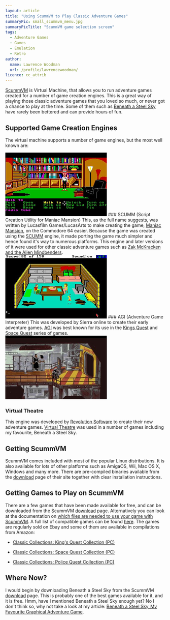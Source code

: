 ```yaml
---
layout: article
title: "Using ScummVM to Play Classic Adventure Games"
summaryPic: small_scummvm_menu.jpg
summaryPicTitle: "ScummVM game selection screen"
tags:
  - Adventure Games
  - Games
  - Emulation
  - Retro
author:
  name: Lawrence Woodman
  url: /profile/lawrencewoodman/
licence: cc_attrib
---
```

[ScummVM](http://www.scummvm.org) is Virtual Machine, that allows you to run adventure games created for a number of game creation engines.  This is a great way of playing those classic adventure games that you loved so much, or never got a chance to play at the time.  Some of them such as [Beneath a Steel Sky](/2008/11/13/beneath-a-steel-sky-my-favourite-graphical-adventure-game/ "Beneath a Steel Sky‚ My Favourite Graphical Adventure Game") have rarely been bettered and can provide hours of fun.

## Supported Game Creation Engines
The virtual machine supports a number of game engines, but the most well known are:

<img src="/images/posts/maniac_mansion_library.jpg" title="Screenshot of Maniac Mansion"/>
### SCUMM (Script Creation Utility for Maniac Mansion)
This, as the full name suggests, was written by Lucasfilm Games/LucasArts to make creating the game, <a href="http://en.wikipedia.org/wiki/Maniac_Mansion">Maniac Mansion</a>, on the Commodore 64 easier.   Because the game was created using the <a href="http://en.wikipedia.org/wiki/SCUMM">SCUMM</a> engine, it made porting the game much simpler and hence found it's way to numerous platforms.  This engine and later versions of it were used for other classic adventure games such as <a href="http://en.wikipedia.org/wiki/Zak_McKracken_and_the_Alien_Mindbenders">Zak McKracken and the Alien Mindbenders</a>.

<img src="/images/posts/kings_quest.jpg" title="Screenshot of Kings Quest"/>
### AGI (Adventure Game Interpreter)
This was developed by Sierra online to create their early adventure games.  <a href="http://en.wikipedia.org/wiki/Adventure_Game_Interpreter">AGI</a> was best known for its use in the <a href="http://en.wikipedia.org/wiki/Kings_Quest">Kings Quest</a>  and <a href="http://en.wikipedia.org/wiki/Space_Quest">Space Quest</a> series of games.

<img src="/images/posts/beneath_a_steel_sky_factory.jpg" title="Screenshot of Beneath a Steel Sky"/>

### Virtual Theatre
This engine was developed by <a href="http://www.revolution.co.uk/">Revolution Software</a> to create their new adventure games.  <a href="http://en.wikipedia.org/wiki/Virtual_Theatre">Virtual Theatre</a> was used in a number of games including my favourite, Beneath a Steel Sky.

## Getting ScummVM
ScummVM comes included with most of the popular Linux distributions.  It is also available for lots of other platforms such as AmigaOS, Wii, Mac OS X, Windows and many more.  There are pre-compiled binaries available from the <a href="http://www.scummvm.org/downloads.php">download</a> page of their site together with clear installation instructions.

## Getting Games to Play on ScummVM
There are a few games that have been made available for free, and can be downloaded from the ScummVM <a href="http://www.scummvm.org/downloads.php">download</a> page.  Alternatively you can look at the documentation on <a href="http://wiki.scummvm.org/index.php/Datafiles">which files are needed to use your game with ScummVM</a>.  A full list of compatible games can be found <a href="http://www.scummvm.org/compatibility.php">here</a>.  The games are regularly sold on Ebay and some of them are available in compilations from Amazon:

* [Classic Collections: King's Quest Collection (PC)](http://www.amazon.co.uk/gp/product/B000P0JQFA?ie=UTF8&tag=techtinkering-21&linkCode=as2&camp=1634&creative=6738&creativeASIN=B000P0JQFA)

* [Classic Collections: Space Quest Collection (PC)](http://www.amazon.co.uk/gp/product/B000P0JQF0?ie=UTF8&tag=techtinkering-21&linkCode=as2&camp=1634&creative=6738&creativeASIN=B000P0JQF0)

* [Classic Collections: Police Quest Collection (PC)](http://www.amazon.co.uk/gp/product/B000P0JQFK?ie=UTF8&tag=techtinkering-21&linkCode=as2&camp=1634&creative=6738&creativeASIN=B000P0JQFK)


## Where Now?
I would begin by downloading Beneath a Steel Sky from the ScummVM <a href="http://www.scummvm.org/downloads.php">download</a> page.  This is probably one of the best games available for it, and it is free.  Hmm, have I mentioned Beneath a Steel Sky enough yet?  No I don't think so, why not take a look at my article: <a href="/2008/11/13/beneath-a-steel-sky-my-favourite-graphical-adventure-game/">Beneath a Steel Sky‚ My Favourite Graphical Adventure Game</a>.
